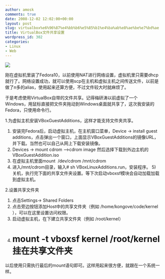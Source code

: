 ```yaml
---
author: amosk
comments: true
date: 2008-12-02 12:02:00+00:00
layout: post
slug: virtualbox%e6%96%87%e4%bb%b6%e5%85%b1%e4%ba%ab%e8%ae%be%e7%bd%ae
title: VirtualBox文件共享设置
wordpress_id: 302
categories:
- Linux
- Web
---
```


![](http://www.by-w.com/uploadpic/08084/vbox_logo2_gradient.png)


刚在虚拟机里装了Fedora10，以前使用NAT进行网络设置，虚拟机里只需要dhcp就行了。网络设置成功，就可以使用scp在主机和虚拟主机之间传送文件，以前是做了n多的alias，使用起来还算方便，不过文件较大时就麻烦了。

于是考虑使用VirtualBox自带的文件共享。记得梅研涛以前虚拟了一个Windows，用鼠标直接把文件夹拖动到Windows桌面就共享了，这次我安装的Fedora，只使用命令行。

1.为虚拟主机安装VBoxGuestAdditions，这样才能支持文件夹共享。
1) 安装完Fedora后，启动虚拟主机，在主机窗口菜单，Device -> install guest additions，点击弹出一个窗口，上面显示VBoxGuestAdditions的镜像URL，并下载。当然也可以自己从网上下载安装镜像。
2) Devices -> mount cdrom -->cdrom image 然后选择下载到外边主机的 VBoxGuestAddition.iso
3) 在虚拟主机里面mount  /dev/cdrom /mnt/cdrom
4) 进入/mnt/cdrom目录，输入# sh VBoxLinuxAdditions.run，安装程序。
5)关机，执行完下面的共享文件夹设置。等下次启动vboxsf模块会自动加载加载到虚拟主机。

2.设置共享文件夹
1) 点击Settings-> Shared Folders
2) 点击旁边按钮添加Host中的共享文件夹（例如 /home/kongove/code/kernel ），可以在这里设置访问权限。
3) 启动虚拟主机，在下建立共享文件夹（例如 /root/kernel）
4) # mount -t vboxsf kernel /root/kernel 挂在共享文件夹

以后使用只需执行最后的mount语句即可。这样用起来很方便，就跟在一个系统一样。
